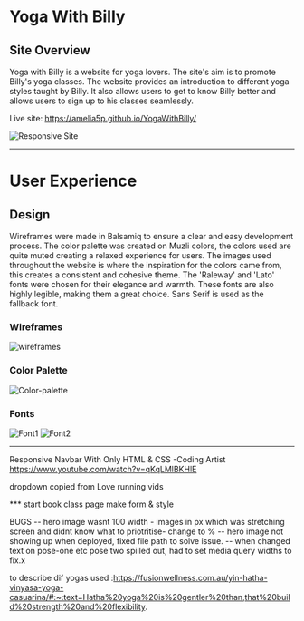 # Yoga With Billy

## Site Overview

Yoga with Billy is a website for yoga lovers. The site's aim is to promote Billy's yoga classes. The website provides an introduction to different yoga styles taught by Billy. It also allows users to get to know Billy better and allows users to sign up to his classes seamlessly.

Live site: https://amelia5p.github.io/YogaWithBilly/

![Responsive Site](../YogaWithBilly/assets/images/responsive.png)



---
# User Experience

## Design

Wireframes were made in Balsamiq to ensure a clear and easy development process. The color palette was created on Muzli colors, the colors used are quite muted creating a relaxed experience for users. The images used throughout the website is where the inspiration for the colors came from, this creates a consistent and cohesive theme. The 'Raleway' and 'Lato' fonts were chosen for their elegance and warmth. These fonts are also highly legible, making them a great choice. Sans Serif is used as the fallback font.

### Wireframes

![wireframes](../YogaWithBilly/assets/images/full%20wireframe.png)

### Color Palette 

![Color-palette](../YogaWithBilly/assets/images/color-palette.png)

### Fonts

![Font1](../YogaWithBilly/assets/images/font1.png)
![Font2](../YogaWithBilly/assets/images/font2.png)

----
Responsive Navbar With Only HTML & CSS -Coding Artist
https://www.youtube.com/watch?v=qKqLMlBKHlE

dropdown copied from Love running vids


*** start book class page make form & style

BUGS
-- hero image wasnt 100 width - images in px which was stretching screen and didnt know what to priotritise- change to %
-- hero image not showing up when deployed, fixed file path to solve issue.
-- when changed text on pose-one etc pose two spilled out, had to set media query widths to fix.x



to describe dif yogas used :https://fusionwellness.com.au/yin-hatha-vinyasa-yoga-casuarina/#:~:text=Hatha%20yoga%20is%20gentler%20than,that%20build%20strength%20and%20flexibility.